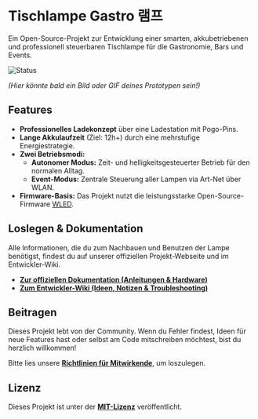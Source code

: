 # Tischlampe Gastro 램프

Ein Open-Source-Projekt zur Entwicklung einer smarten, akkubetriebenen und professionell steuerbaren Tischlampe für die Gastronomie, Bars und Events.

![Status](https://img.shields.io/badge/status-in%20development-yellow.svg)

*(Hier könnte bald ein Bild oder GIF deines Prototypen sein!)*

## Features

- **Professionelles Ladekonzept** über eine Ladestation mit Pogo-Pins.
- **Lange Akkulaufzeit** (Ziel: 12h+) durch eine mehrstufige Energiestrategie.
- **Zwei Betriebsmodi:**
    - **Autonomer Modus:** Zeit- und helligkeitsgesteuerter Betrieb für den normalen Alltag.
    - **Event-Modus:** Zentrale Steuerung aller Lampen via Art-Net über WLAN.
- **Firmware-Basis:** Das Projekt nutzt die leistungsstarke Open-Source-Firmware [WLED](https://kno.wled.ge/).

## Loslegen & Dokumentation

Alle Informationen, die du zum Nachbauen und Benutzen der Lampe benötigst, findest du auf unserer offiziellen Projekt-Webseite und im Entwickler-Wiki.

- **[Zur offiziellen Dokumentation (Anleitungen & Hardware)](https://spirit2113.github.io/Tischlampe-Gastro/)**
- **[Zum Entwickler-Wiki (Ideen, Notizen & Troubleshooting)](https://github.com/Spirit2113/Tischlampe-Gastro/wiki)**

## Beitragen

Dieses Projekt lebt von der Community. Wenn du Fehler findest, Ideen für neue Features hast oder selbst am Code mitschreiben möchtest, bist du herzlich willkommen!

Bitte lies unsere **[Richtlinien für Mitwirkende](CONTRIBUTING.md)**, um loszulegen.

## Lizenz

Dieses Projekt ist unter der **[MIT-Lizenz](LICENSE)** veröffentlicht.
